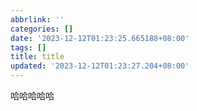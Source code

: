 ```yaml
---
abbrlink: ''
categories: []
date: '2023-12-12T01:23:25.665188+08:00'
tags: []
title: title
updated: '2023-12-12T01:23:27.204+08:00'
---
```

哈哈哈哈哈
